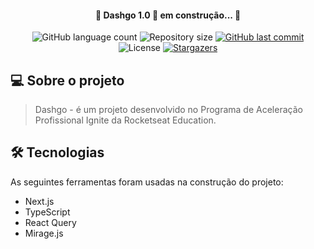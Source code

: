 <h4 align="center"> 
	🚧 Dashgo 1.0 🚀 em construção... 🚧
</h4>

<p align="center">
  <img alt="GitHub language count" src="https://img.shields.io/github/languages/count/scarvalhos/dashgo?color=%2304D361">

  <img alt="Repository size" src="https://img.shields.io/github/repo-size/scarvalhos/dashgo">
  
  <a href="https://github.com/scarvalhos/dashgo/commits/master">
    <img alt="GitHub last commit" src="https://img.shields.io/github/last-commit/scarvalhos/dashgo">
  </a>

  <img alt="License" src="https://img.shields.io/badge/license-MIT-brightgreen">
   <a href="https://github.com/scarvalhos/dashgo/stargazers">
    <img alt="Stargazers" src="https://img.shields.io/github/stars/scarvalhos/dashgo?style=social">
  </a>
</p>

## 💻 Sobre o projeto

> Dashgo - é um projeto desenvolvido no Programa de Aceleração Profissional Ignite da Rocketseat Education.

## 🛠 Tecnologias

As seguintes ferramentas foram usadas na construção do projeto:

- Next.js
- TypeScript
- React Query
- Mirage.js
